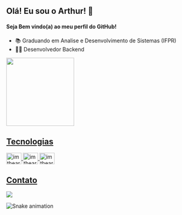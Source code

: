 ## Olá! Eu sou o Arthur! 👋

#### Seja Bem vindo(a) ao meu perfil do GitHub!
- 📚 Graduando em Analise e Desenvolvimento de Sistemas (IFPR)
- 👨‍💻 Desenvolvedor Backend

<div>
  <a href="https://github.com/imthearthmoc">
    <img height="180em" src="https://github-readme-stats.vercel.app/api/top-langs/?username=imthearthmoc&layout=compact&langs_count=7&theme=tokyonight"/>
</div>
  
## Tecnologias
<div style="display: inline_block">
  <img align="center" alt="imthearthmoc-Python" height="30" width="40"src="https://cdn.jsdelivr.net/gh/devicons/devicon/icons/python/python-original.svg"/>
  <img align="center" alt="imthearthmoc-Java" height="30" width="40" src="https://cdn.jsdelivr.net/gh/devicons/devicon/icons/java/java-original.svg"/>
  <img align="center" alt="imthearthmoc-Spring" height="30" width="40"src="https://cdn.jsdelivr.net/gh/devicons/devicon/icons/spring/spring-original.svg"/>
</div>
  
## Contato
<div>
  <a href="https://www.linkedin.com/in/imthearthmoc/" target="_blank"><img src="https://img.shields.io/badge/-LinkedIn-%230077B5?style=for-the-badge&logo=linkedin&logoColor=white" target="_blank"></a>
</div>

![Snake animation](https://github.com/imthearthmoc/imthearthmoc/blob/output/github-contribution-grid-snake.svg)
